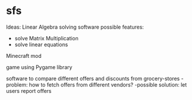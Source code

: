 # sfs

Ideas: 
Linear Algebra solving software
possible features:
  - solve Matrix Multiplication
  - solve linear equations
  
Minecraft mod

game using Pygame library

software to compare different offers and discounts from grocery-stores
  -problem: how to fetch offers from different vendors?
  -possible solution: let users report offers
  




 
 
